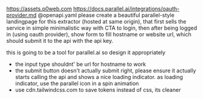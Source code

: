 https://assets.p0web.com
https://docs.parallel.ai/integrations/oauth-provider.md
@openapi.yaml
please create a beautiful parallel-style landingpage for this extractor (hosted at same origin), that first sells the service in simple minimalistic way with CTA to login, then after being logged in (using oauth provider), show form to fill hostname or website url, which should submit it to the api with the api key.

this is going to be a tool for parallel.ai so design it appropriately

- the input type shouldnt' be url for hostname to work
- the submit button doesn't actually submit right, please ensure it actually starts calling the api and shows a nice loading indicator. as loading indicator, use the parallel icon in a spin animation
- use cdn.tailwindcss.com to save tokens instead of css, its cleaner
